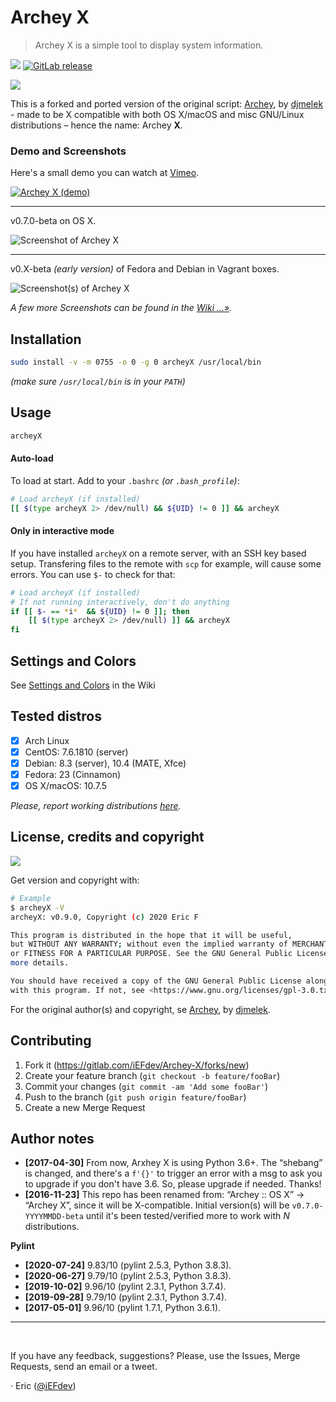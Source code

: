 # Archey X

> Archey X is a simple tool to display system information.

[![][masterBadge]][master] [![GitLab release][latestBadge]][latest]

![][pythonVersion]


This is a forked and ported version of the original script: [Archey][dja], by [djmelek][djm] - made to be X compatible with both OS X/macOS and misc GNU/Linux distributions – hence the name: Archey **X**.


### Demo and Screenshots

Here's a small demo you can watch at [Vimeo][vimeo].

[![][vimeo_poster]][vimeo]

- - -

v0.7.0-beta on OS X.

![][scrap]

- - -

v0.X-beta _(early version)_ of Fedora and Debian in Vagrant boxes.

![][x2]

_A few more Screenshots can be found in the [Wiki …»][scraps]._


## Installation

```bash
sudo install -v -m 0755 -o 0 -g 0 archeyX /usr/local/bin
```

_(make sure `/usr/local/bin` is in your `PATH`)_


## Usage

```bash
archeyX
```

#### Auto-load

To load at start. Add to your `.bashrc` _(or `.bash_profile`)_:

```bash
# Load archeyX (if installed)
[[ $(type archeyX 2> /dev/null) && ${UID} != 0 ]] && archeyX
```

#### Only in interactive mode

If you have installed `archeyX` on a remote server, with an SSH key based setup. Transfering files to the remote with `scp` for example, will cause some errors. You can use `$-` to check for that:

```bash
# Load archeyX (if installed)
# If not running interactively, don't do anything
if [[ $- == *i*  && ${UID} != 0 ]]; then
    [[ $(type archeyX 2> /dev/null) ]] && archeyX
fi
```

## Settings and Colors

See [Settings and Colors][prefs] in the Wiki


## Tested distros

- [x] Arch Linux
- [x] CentOS: 7.6.1810 (server)
- [x] Debian: 8.3 (server), 10.4 (MATE, Xfce)
- [x] Fedora: 23 (Cinnamon)
- [x] OS X/macOS: 10.7.5

_Please, report working distributions [here][iss1]._


## License, credits and copyright

![][licenseBadge]

Get version and copyright with:

```bash
# Example
$ archeyX -V
archeyX: v0.9.0, Copyright (c) 2020 Eric F

This program is distributed in the hope that it will be useful,
but WITHOUT ANY WARRANTY; without even the implied warranty of MERCHANTABILITY
or FITNESS FOR A PARTICULAR PURPOSE. See the GNU General Public License for
more details.

You should have received a copy of the GNU General Public License along
with this program. If not, see <https://www.gnu.org/licenses/gpl-3.0.txt/>.
```

For the original author(s) and copyright, se [Archey][dja], by [djmelek][djm].


## Contributing

1. Fork it (<https://gitlab.com/iEFdev/Archey-X/forks/new>)
2. Create your feature branch (`git checkout -b feature/fooBar`)
3. Commit your changes (`git commit -am 'Add some fooBar'`)
4. Push to the branch (`git push origin feature/fooBar`)
5. Create a new Merge Request


## Author notes

-   **[2017-04-30]** From now, Arxhey X is using Python 3.6+. The “shebang” is changed, and there's a `f'{}'` to trigger an error with a msg to ask you to upgrade if you don't have 3.6. So, please upgrade if needed. Thanks!
-   **[2016-11-23]** This repo has been renamed from: “Archey :: OS X” -> “Archey X”, since it will be X-compatible. Initial version(s) will be `v0.7.0-YYYYMMDD-beta` until it's been tested/verified more to work with _N_ distributions.

**Pylint**

-   **[2020-07-24]** 9.83/10 (pylint 2.5.3, Python 3.8.3).
-   **[2020-06-27]** 9.79/10 (pylint 2.5.3, Python 3.8.3).
-   **[2019-10-02]** 9.96/10 (pylint 2.3.1, Python 3.7.4).
-   **[2019-09-28]** 9.79/10 (pylint 2.3.1, Python 3.7.4).
-   **[2017-05-01]** 9.96/10 (pylint 1.7.1, Python 3.6.1).

- - -

 

If you have any feedback, suggestions? Please, use the Issues, Merge Requests, send an email or a tweet.

· Eric ([@iEFdev][twitter])

<!-- Markdown: link & image dfn's -->
[pythonVersion]: https://img.shields.io/badge/python->%3D_3.6-FFD343.svg?logo=python&logoColor=FFD343&labelColor=3D75AD&style=plastic
[licenseBadge]: https://img.shields.io/badge/license-GPL--3.0--or--later-C00?style=plastic
[masterBadge]: https://img.shields.io/badge/master-v0.99-778899.svg?logo=gitlab&style=plastic
[latestBadge]: https://img.shields.io/badge/latest-v0.9.0-blue.svg?logo=gitlab&style=plastic
[latest]: https://gitlab.com/iEFdev/Archey-X/tags/ "Tags"
[master]: https://gitlab.com/iEFdev/Archey-X/ "Master"
[dja]: https://github.com/djmelik/archey "Archey"
[djm]: https://github.com/djmelik "Melik Manukyan"
[vimeo]: https://vimeo.com/217440806 "Archey X (demo)"
[vimeo_poster]: https://gitlab.com/iEFdev/Archey-X/raw/main/images/vimeo_poster.png "Archey X (demo)"
[scrap]: https://gitlab.com/iEFdev/Archey-X/raw/main/images/screenshot.png "Screenshot of Archey X"
[scraps]: https://gitlab.com/iEFdev/Archey-X/wikis/Screenshots "More Screenshots"
[x2]: https://gitlab.com/iEFdev/Archey-X/wikis/_Images/screenshot_x2.png "Screenshot(s) of Archey X"
[myterm]: https://gitlab.com/iEFdev/myTerm "My Terminal theme"
[about]: https://gitlab.com/iEFdev/Archey-X/wikis/About "About Archey X"
[credits]: https://gitlab.com/iEFdev/Archey-X/wikis/Credits "Credits and copyright"
[prefs]: https://gitlab.com/iEFdev/Archey-X/wikis/Settings-and-Colors "Settings and Colors"
[iss1]: https://gitlab.com/iEFdev/Archey-X/issues/1 "#1 - Verify distributions"
[twitter]: https://twitter.com/iEFdev

